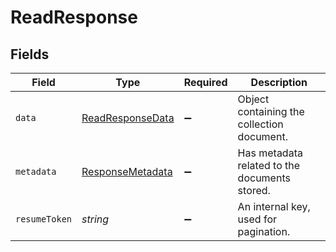 # ReadResponse


## Fields

| Field                                                       | Type                                                        | Required                                                    | Description                                                 |
| ----------------------------------------------------------- | ----------------------------------------------------------- | ----------------------------------------------------------- | ----------------------------------------------------------- |
| `data`                                                      | [ReadResponseData](../../models/shared/readresponsedata.md) | :heavy_minus_sign:                                          | Object containing the collection document.                  |
| `metadata`                                                  | [ResponseMetadata](../../models/shared/responsemetadata.md) | :heavy_minus_sign:                                          | Has metadata related to the documents stored.               |
| `resumeToken`                                               | *string*                                                    | :heavy_minus_sign:                                          | An internal key, used for pagination.                       |